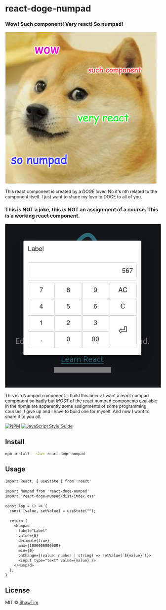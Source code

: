 # react-doge-numpad

### Wow! Such component! Very react! So numpad!

![doge](https://github.com/ShawTim/react-doge-numpad/raw/master/react-doge-numpad.png)

This react component is created by a *DOGE* lover. No it's nth related to the component itself. I just want to share my love to DOGE to all of you.

### This is NOT a joke, this is NOT an assignment of a course. This is a working react component.

![screenshot](https://github.com/ShawTim/react-doge-numpad/raw/master/screenshot.png)

This is a Numpad component. I build this becoz I want a react numpad component so badly but *MOST* of the react numpad components available in the npmjs are apparently some assignments of some programming courses. I give up and I have to build one for myself. And now I want to share it to you all.

[![NPM](https://img.shields.io/npm/v/react-doge-numpad.svg)](https://www.npmjs.com/package/react-doge-numpad) [![JavaScript Style Guide](https://img.shields.io/badge/code_style-standard-brightgreen.svg)](https://standardjs.com)

## Install

```bash
npm install --save react-doge-numpad
```

## Usage

```tsx
import React, { useState } from 'react'

import Numpad from 'react-doge-numpad'
import 'react-doge-numpad/dist/index.css'

const App = () => {
  const [value, setValue] = useState("");

  return (
    <Numpad
      label="Label"
      value={0}
      decimal={true}
      max={1000000000000}
      min={0}
      onChange={(value: number | string) => setValue(`${value}`)}>
      <input type="text" value={value} />
    </Numpad>
  );
}
```

## License

MIT © [ShawTim](https://github.com/ShawTim)
